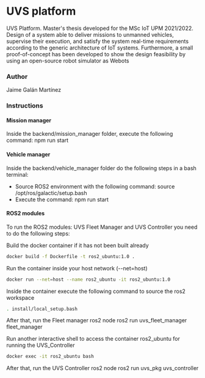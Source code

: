 # UVS platform
UVS Platform. Master's thesis developed for the MSc IoT UPM 2021/2022. Design of a system able to deliver
missions to unmanned vehicles, supervise their execution, and satisfy the system real-time 
requirements according to the generic architecture of IoT systems.
Furthermore, a small proof-of-concept has been developed to show the design feasibility by
using an open-source robot simulator as Webots

### Author
Jaime Galán Martínez

### Instructions

#### Mission manager
Inside the backend/mission_manager folder, execute the following command: npm run start

#### Vehicle manager
Inside the backend/vehicle_manager folder do the following steps in a bash terminal:
 - Source ROS2 environment with the following command: source /opt/ros/galactic/setup.bash
 - Execute the command: npm run start

#### ROS2 modules
To run the ROS2 modules: UVS Fleet Manager and UVS Controller you need to do the following steps:

Build the docker container if it has not been built already
```bash
docker build -f Dockerfile -t ros2_ubuntu:1.0 .
```
Run the container inside your host network (--net=host)
```bash
docker run --net=host --name ros2_ubuntu -it ros2_ubuntu:1.0
```

Inside the container execute the following command to source the ros2 workspace
```bash
. install/local_setup.bash
```
After that, run the Fleet manager ros2 node
ros2 run uvs_fleet_manager fleet_manager

Run another interactive shell to access the container ros2_ubuntu for running the UVS_Controller
```bash
docker exec -it ros2_ubuntu bash
```
After that, run the UVS Controller ros2 node
ros2 run uvs_pkg uvs_controller